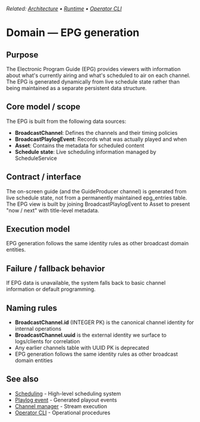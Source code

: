 _Related: [Architecture](../architecture/ArchitectureOverview.md) • [Runtime](../runtime/ChannelManager.md) • [Operator CLI](../operator/CLI.md)_

# Domain — EPG generation

## Purpose

The Electronic Program Guide (EPG) provides viewers with information about what's currently airing and what's scheduled to air on each channel. The EPG is generated dynamically from live schedule state rather than being maintained as a separate persistent data structure.

## Core model / scope

The EPG is built from the following data sources:

- **BroadcastChannel**: Defines the channels and their timing policies
- **BroadcastPlaylogEvent**: Records what was actually played and when
- **Asset**: Contains the metadata for scheduled content
- **Schedule state**: Live scheduling information managed by ScheduleService

## Contract / interface

The on-screen guide (and the GuideProducer channel) is generated from live schedule state, not from a permanently maintained epg_entries table. The EPG view is built by joining BroadcastPlaylogEvent to Asset to present "now / next" with title-level metadata.

## Execution model

EPG generation follows the same identity rules as other broadcast domain entities.

## Failure / fallback behavior

If EPG data is unavailable, the system falls back to basic channel information or default programming.

## Naming rules

- **BroadcastChannel.id** (INTEGER PK) is the canonical channel identity for internal operations
- **BroadcastChannel.uuid** is the external identity we surface to logs/clients for correlation
- Any earlier channels table with UUID PK is deprecated
- EPG generation follows the same identity rules as other broadcast domain entities

## See also

- [Scheduling](Scheduling.md) - High-level scheduling system
- [Playlog event](PlaylogEvent.md) - Generated playout events
- [Channel manager](../runtime/ChannelManager.md) - Stream execution
- [Operator CLI](../operator/CLI.md) - Operational procedures

